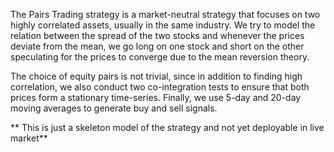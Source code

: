 The Pairs Trading strategy is a market-neutral strategy that focuses on two highly correlated assets, usually 
in the same industry. We try to model the relation between the spread of the two stocks and whenever the prices 
deviate from the mean, we go long on one stock and short on the other speculating for the prices to converge due to
the mean reversion theory.

The choice of equity pairs is not trivial, since in addition to finding high correlation, we also conduct two
co-integration tests to ensure that both prices form a stationary time-series. Finally, we use 5-day and 20-day moving
averages to generate buy and sell signals.

** This is just a skeleton model of the strategy and not yet deployable in live market** 

